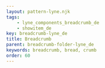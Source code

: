```yaml
---
layout: pattern-lyne.njk
tags: 
    - lyne_components_breadcrumb_de
    - showitem_de
key: breadcrumb-lyne_de
title: Breadcrumb
parent: breadcrumb-folder-lyne_de
keywords: breadcrumb, bread, crumb
order: 60
---
```

